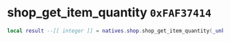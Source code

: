 # shop_get_item_quantity `0xFAF37414`

```lua
local result --[[ integer ]] = natives.shop.shop_get_item_quantity(_unk0 --[[ integer ]])
```